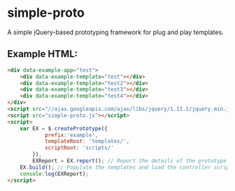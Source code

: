 simple-proto
============

A simple jQuery-based prototyping framework for plug and play templates.

## Example HTML:
```html
<div data-example-app="test">
    <div data-example-template="test"></div>
    <div data-example-template="test2"></div>
    <div data-example-template="test3"></div>
    <div data-example-template="test4"></div>
</div>
<script src="//ajax.googleapis.com/ajax/libs/jquery/1.11.1/jquery.min.js"></script>
<script src="simple-proto.js"></script>
<script>
    var EX = $.createPrototype({
            prefix:'example',
            templateRoot: 'templates/',
            scriptRoot: 'scripts/'
        }),
        EXReport = EX.report(); // Report the details of the prototype
    EX.build(); // Populate the templates and load the controller script
    console.log(EXReport);
</script>
```
